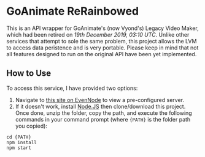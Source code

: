 # GoAnimate ReRainbowed
This is an API wrapper for GoAnimate's (now Vyond's) Legacy Video Maker, which had been retired on *19th December 2019, 03:10 UTC*.	Unlike other services that attempt to sole the same problem, this project allows the LVM to access data peristence and is very portable.	Please keep in mind that not all features designed to run on the original API have been yet implemented.
## How to Use
To access this service, I have provided two options:
1. Navigate to [this site on EvenNode](http://goanimate-wrapper.eu-4.evennode.com/) to view a pre-configured server.
2. If it doesn't work, install [Node.JS](https://nodejs.org/en/) then clone/download this project.	Once done, unzip the folder, copy the path, and execute the following commands in your command prompt (where `{PATH}` is the folder path you copied):
```console
cd {PATH}
npm install
npm start
```
